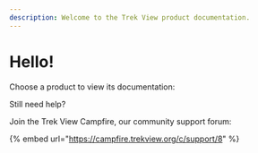 ```yaml
---
description: Welcome to the Trek View product documentation.
---
```


# Hello!

Choose a product to view its documentation:

Still need help?

Join the Trek View Campfire, our community support forum:

{% embed url="https://campfire.trekview.org/c/support/8" %}

